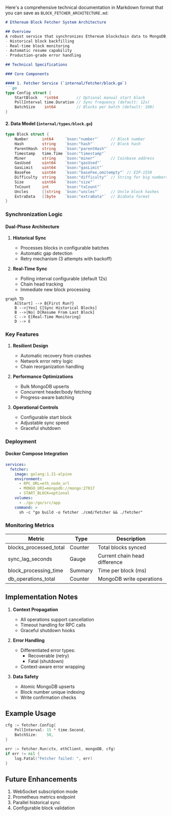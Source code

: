 Here's a comprehensive technical documentation in Markdown format that you can save as `BLOCK_FETCHER_ARCHITECTURE.md`:

```markdown
# Ethereum Block Fetcher System Architecture

## Overview
A robust service that synchronizes Ethereum blockchain data to MongoDB, featuring:
- Historical block backfilling
- Real-time block monitoring
- Automatic resume capability
- Production-grade error handling

## Technical Specifications

### Core Components

#### 1. Fetcher Service (`internal/fetcher/block.go`)
```go
type Config struct {
    StartBlock   *int64        // Optional manual start block
    PollInterval time.Duration // Sync frequency (default: 12s)
    BatchSize    int64         // Blocks per batch (default: 100)
}
```

#### 2. Data Model (`internal/types/block.go`)
```go
type Block struct {
    Number      int64     `bson:"number"`     // Block number
    Hash        string    `bson:"hash"`       // Block hash
    ParentHash  string    `bson:"parentHash"` 
    Timestamp   time.Time `bson:"timestamp"`
    Miner       string    `bson:"miner"`      // Coinbase address
    GasUsed     uint64    `bson:"gasUsed"`
    GasLimit    uint64    `bson:"gasLimit"`
    BaseFee     uint64    `bson:"baseFee,omitempty"` // EIP-1559
    Difficulty  string    `bson:"difficulty"` // String for big numbers
    Size        uint64    `bson:"size"`
    TxCount     int       `bson:"txCount"`
    Uncles      []string  `bson:"uncles"`     // Uncle block hashes
    ExtraData   []byte    `bson:"extraData"`  // BinData format
}
```

### Synchronization Logic

#### Dual-Phase Architecture
1. **Historical Sync**
   - Processes blocks in configurable batches
   - Automatic gap detection
   - Retry mechanism (3 attempts with backoff)

2. **Real-Time Sync**
   - Polling interval configurable (default 12s)
   - Chain head tracking
   - Immediate new block processing

```mermaid
graph TD
    A[Start] --> B{First Run?}
    B -->|Yes| C[Sync Historical Blocks]
    B -->|No| D[Resume From Last Block]
    C --> E[Real-Time Monitoring]
    D --> E
```

### Key Features

1. **Resilient Design**
   - Automatic recovery from crashes
   - Network error retry logic
   - Chain reorganization handling

2. **Performance Optimizations**
   - Bulk MongoDB upserts
   - Concurrent header/body fetching
   - Progress-aware batching

3. **Operational Controls**
   - Configurable start block
   - Adjustable sync speed
   - Graceful shutdown

### Deployment

#### Docker Compose Integration
```yaml
services:
  fetcher:
    image: golang:1.21-alpine
    environment:
      - RPC_URL=eth_node_url
      - MONGO_URI=mongodb://mongo:27017 
      - START_BLOCK=optional
    volumes:
      - ./go:/go/src/app
    command: >
      sh -c "go build -o fetcher ./cmd/fetcher && ./fetcher"
```

### Monitoring Metrics
| Metric                  | Type    | Description                          |
|-------------------------|---------|--------------------------------------|
| blocks_processed_total  | Counter | Total blocks synced                  |
| sync_lag_seconds        | Gauge   | Current chain head difference        |
| block_processing_time   | Summary | Time per block (ms)                 |
| db_operations_total     | Counter | MongoDB write operations            |

## Implementation Notes

1. **Context Propagation**
   - All operations support cancellation
   - Timeout handling for RPC calls
   - Graceful shutdown hooks

2. **Error Handling**
   - Differentiated error types:
     - Recoverable (retry)
     - Fatal (shutdown)
   - Context-aware error wrapping

3. **Data Safety**
   - Atomic MongoDB upserts
   - Block number unique indexing
   - Write confirmation checks

## Example Usage

```go
cfg := fetcher.Config{
    PollInterval: 15 * time.Second,
    BatchSize:    50,
} 

err := fetcher.Run(ctx, ethClient, mongoDB, cfg)
if err != nil {
    log.Fatal("Fetcher failed: ", err)
}
```

## Future Enhancements
1. WebSocket subscription mode
2. Prometheus metrics endpoint
3. Parallel historical sync
4. Configurable block validation
```